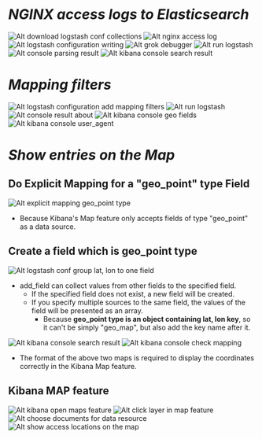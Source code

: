 # **_NGINX access logs to Elasticsearch_**

![Alt download logstash conf collections ](pic/bandicam%202022-09-23%2009-07-52-129.jpg)
![Alt nginx access log ](pic/bandicam%202022-09-23%2010-10-54-147.jpg)
![Alt logstash configuration writing ](pic/bandicam%202022-09-23%2010-10-34-631.jpg)
![Alt grok debugger ](pic/bandicam%202022-09-23%2010-13-21-191.jpg)
![Alt run logstash ](pic/bandicam%202022-09-23%2010-14-26-152.jpg)
![Alt console parsing result ](pic/bandicam%202022-09-23%2010-15-15-928.jpg)
![Alt kibana console search result ](pic/bandicam%202022-09-23%2010-17-21-464.jpg)

# **_Mapping filters_**

![Alt logstash configuration add mapping filters ](pic/bandicam%202022-09-23%2011-47-17-053.jpg)
![Alt run logstash ](pic/bandicam%202022-09-23%2011-47-33-708.jpg)
![Alt console result about  ](pic/bandicam%202022-09-23%2011-49-45-358.jpg)
![Alt kibana console geo fields ](pic/bandicam%202022-09-23%2011-51-00-608.jpg)
![Alt kibana console user_agent ](pic/bandicam%202022-09-23%2011-51-19-463.jpg)

# **_Show entries on the Map_**

## **Do Explicit Mapping for a "geo_point" type Field**

![Alt explicit mapping geo_point type ](pic/bandicam%202022-09-23%2013-33-08-647.jpg)

- Because Kibana's Map feature only accepts fields of type "geo_point" as a data source.

## **Create a field which is geo_point type**

![Alt logstash conf group lat, lon to one field ](pic/bandicam%202022-09-23%2013-34-44-829.jpg)

- add_field can collect values from other fields to the specified field.
  - If the specified field does not exist, a new field will be created.
  - If you specify multiple sources to the same field, the values of the field will be presented as an array.
    - Because **geo_point type is an object containing lat, lon key**, so it can't be simply "geo_map", but also add the key name after it.

![Alt kibana console search result ](pic/bandicam%202022-09-23%2013-36-21-601.jpg)
![Alt kibana console check mapping ](pic/bandicam%202022-09-23%2013-36-44-090.jpg)

- The format of the above two maps is required to display the coordinates correctly in the Kibana Map feature.

## **Kibana MAP feature**

![Alt kibana open maps feature ](pic/bandicam%202022-09-23%2011-52-55-682.jpg)
![Alt click layer in map feature ](pic/bandicam%202022-09-23%2013-38-54-513.jpg)
![Alt choose documents for data resource ](pic/bandicam%202022-09-23%2013-39-03-421.jpg)
![Alt show access locations on the map ](pic/bandicam%202022-09-23%2013-39-36-703.jpg)
